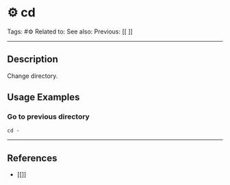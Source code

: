# ⚙️ cd
Tags: #⚙️ 
Related to: 
See also: 
Previous: [[ ]]

---
## Description

Change directory.

## Usage Examples

### Go to previous directory

	cd -

---
## References
- [[]]
